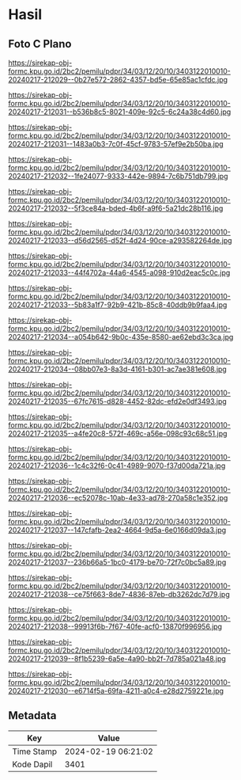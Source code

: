 # Hasil

## Foto C Plano

https://sirekap-obj-formc.kpu.go.id/2bc2/pemilu/pdpr/34/03/12/20/10/3403122010010-20240217-212029--0b27e572-2862-4357-bd5e-65e85ac1cfdc.jpg

https://sirekap-obj-formc.kpu.go.id/2bc2/pemilu/pdpr/34/03/12/20/10/3403122010010-20240217-212031--b536b8c5-8021-409e-92c5-6c24a38c4d60.jpg

https://sirekap-obj-formc.kpu.go.id/2bc2/pemilu/pdpr/34/03/12/20/10/3403122010010-20240217-212031--1483a0b3-7c0f-45cf-9783-57ef9e2b50ba.jpg

https://sirekap-obj-formc.kpu.go.id/2bc2/pemilu/pdpr/34/03/12/20/10/3403122010010-20240217-212032--1fe24077-9333-442e-9894-7c6b751db799.jpg

https://sirekap-obj-formc.kpu.go.id/2bc2/pemilu/pdpr/34/03/12/20/10/3403122010010-20240217-212032--5f3ce84a-bded-4b6f-a9f6-5a21dc28b116.jpg

https://sirekap-obj-formc.kpu.go.id/2bc2/pemilu/pdpr/34/03/12/20/10/3403122010010-20240217-212033--d56d2565-d52f-4d24-90ce-a293582264de.jpg

https://sirekap-obj-formc.kpu.go.id/2bc2/pemilu/pdpr/34/03/12/20/10/3403122010010-20240217-212033--44f4702a-44a6-4545-a098-910d2eac5c0c.jpg

https://sirekap-obj-formc.kpu.go.id/2bc2/pemilu/pdpr/34/03/12/20/10/3403122010010-20240217-212033--5b83a1f7-92b9-421b-85c8-40ddb9b9faa4.jpg

https://sirekap-obj-formc.kpu.go.id/2bc2/pemilu/pdpr/34/03/12/20/10/3403122010010-20240217-212034--a054b642-9b0c-435e-8580-ae62ebd3c3ca.jpg

https://sirekap-obj-formc.kpu.go.id/2bc2/pemilu/pdpr/34/03/12/20/10/3403122010010-20240217-212034--08bb07e3-8a3d-4161-b301-ac7ae381e608.jpg

https://sirekap-obj-formc.kpu.go.id/2bc2/pemilu/pdpr/34/03/12/20/10/3403122010010-20240217-212035--67fc7615-d828-4452-82dc-efd2e0df3493.jpg

https://sirekap-obj-formc.kpu.go.id/2bc2/pemilu/pdpr/34/03/12/20/10/3403122010010-20240217-212035--a4fe20c8-572f-469c-a56e-098c93c68c51.jpg

https://sirekap-obj-formc.kpu.go.id/2bc2/pemilu/pdpr/34/03/12/20/10/3403122010010-20240217-212036--1c4c32f6-0c41-4989-9070-f37d00da721a.jpg

https://sirekap-obj-formc.kpu.go.id/2bc2/pemilu/pdpr/34/03/12/20/10/3403122010010-20240217-212036--ec52078c-10ab-4e33-ad78-270a58c1e352.jpg

https://sirekap-obj-formc.kpu.go.id/2bc2/pemilu/pdpr/34/03/12/20/10/3403122010010-20240217-212037--147cfafb-2ea2-4664-9d5a-6e0166d09da3.jpg

https://sirekap-obj-formc.kpu.go.id/2bc2/pemilu/pdpr/34/03/12/20/10/3403122010010-20240217-212037--236b66a5-1bc0-4179-be70-72f7c0bc5a89.jpg

https://sirekap-obj-formc.kpu.go.id/2bc2/pemilu/pdpr/34/03/12/20/10/3403122010010-20240217-212038--ce75f663-8de7-4836-87eb-db3262dc7d79.jpg

https://sirekap-obj-formc.kpu.go.id/2bc2/pemilu/pdpr/34/03/12/20/10/3403122010010-20240217-212038--99913f6b-7f67-40fe-acf0-13870f996956.jpg

https://sirekap-obj-formc.kpu.go.id/2bc2/pemilu/pdpr/34/03/12/20/10/3403122010010-20240217-212039--8f1b5239-6a5e-4a90-bb2f-7d785a021a48.jpg

https://sirekap-obj-formc.kpu.go.id/2bc2/pemilu/pdpr/34/03/12/20/10/3403122010010-20240217-212030--e6714f5a-69fa-4211-a0c4-e28d2759221e.jpg


## Metadata

| Key        | Value               |
| ---------- | ------------------- |
| Time Stamp | 2024-02-19 06:21:02 |
| Kode Dapil | 3401                |



